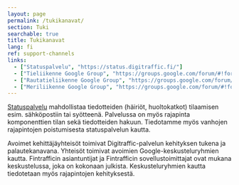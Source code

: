 ```yaml
---
layout: page
permalink: /tukikanavat/
section: Tuki
searchable: true
title: Tukikanavat
lang: fi
ref: support-channels
links:
  - ["Statuspalvelu", "https://status.digitraffic.fi/"]
  - ["Tieliikenne Google Group", "https://groups.google.com/forum/#!forum/roaddigitrafficfi"]
  - ["Rautatieliikenne Google Group", "https://groups.google.com/forum/#!forum/rata_digitraffic_fi"]
  - ["Meriliikenne Google Group", "https://groups.google.com/forum/#!forum/meridigitrafficfi"]
---
```


[Statuspalvelu](https://status.digitraffic.fi/) mahdollistaa tiedotteiden (häiriöt, huoltokatkot) tilaamisen esim. sähköpostiin tai syötteenä.
Palvelussa on myös rajapinta komponenttien tilan sekä tiedotteiden hakuun.
Tiedotamme myös vanhojen rajapintojen poistumisesta statuspalvelun kautta.

Avoimet kehittäjäyhteisöt toimivat Digitraffic-palvelun kehityksen tukena ja palautekanavana. 
Yhteisöt toimivat avoimien Google-keskusteluryhmien kautta. 
Fintrafficin asiantuntijat ja Fintrafficin sovellustoimittajat ovat mukana keskustelussa, joka on kokonaan julkista. 
Keskusteluryhmien kautta tiedotetaan myös rajapintojen kehityksestä.
